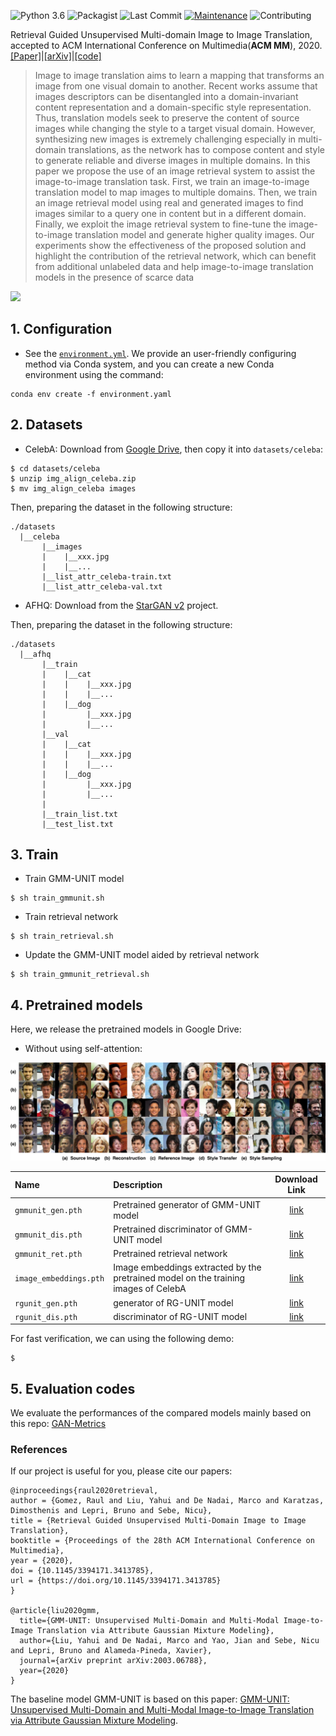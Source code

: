 ![Python 3.6](https://img.shields.io/badge/python-3.6.8-green.svg)
![Packagist](https://img.shields.io/badge/Pytorch-1.6.0-red.svg)
![Last Commit](https://img.shields.io/github/last-commit/yhlleo/RG-UNIT)
[![Maintenance](https://img.shields.io/badge/Maintained%3F-yes-blue.svg)]((https://github.com/yhlleo/RG-UNIT/graphs/commit-activity))
![Contributing](https://img.shields.io/badge/contributions-welcome-brightgreen.svg?style=flat)


Retrieval Guided Unsupervised Multi-domain Image to Image Translation, accepted to ACM International Conference on Multimedia(**ACM MM**), 2020. [[Paper]](https://dl.acm.org/doi/pdf/10.1145/3394171.3413785)|[[arXiv]](http://arxiv.org/abs/2008.04991)|[[code]](https://github.com/yhlleo/RG-UNIT)

 > Image to image translation aims to learn a mapping that transforms an image from one visual domain to another. Recent works assume that images descriptors can be disentangled into a domain-invariant content representation and a domain-specific style representation. Thus, translation models seek to preserve the content of source images while changing the style to a target visual domain. However, synthesizing new images is extremely challenging especially in multi-domain translations, as the network has to compose content and style to generate reliable and diverse images in multiple domains. In this paper we propose the use of an image retrieval system to assist the image-to-image translation task. First, we train an image-to-image translation model to map images to multiple domains. Then, we train an image retrieval model using real and generated images to find images similar to a query one in content but in a different domain. Finally, we exploit the image retrieval system to fine-tune the image-to-image translation model and generate higher quality images. Our experiments show the effectiveness of the proposed solution and highlight the contribution of the retrieval network, which can benefit from additional unlabeled data and help image-to-image translation models in the presence of scarce data

![](./figures/framework.png)

## 1. Configuration

 - See the [`environment.yml`](./environment.yaml). We provide an user-friendly configuring method via Conda system, and you can create a new Conda environment using the command:

```
conda env create -f environment.yaml
```

## 2. Datasets

 - CelebA: Download from [Google Drive](https://drive.google.com/open?id=1HnayuXVgqhT1RPzjSV_-yvCp5SxMXPo6), then copy it into `datasets/celeba`:

```
$ cd datasets/celeba
$ unzip img_align_celeba.zip
$ mv img_align_celeba images
```

Then, preparing the dataset in the following structure:

```
./datasets
  |__celeba
       |__images
       |    |__xxx.jpg
       |    |__...
       |__list_attr_celeba-train.txt
       |__list_attr_celeba-val.txt
```

 - AFHQ: Download from the [StarGAN v2](https://github.com/clovaai/stargan-v2) project. 

Then, preparing the dataset in the following structure:

```
./datasets
  |__afhq
       |__train
       |    |__cat
       |    |    |__xxx.jpg
       |    |    |__...
       |    |__dog
       |         |__xxx.jpg
       |         |__...
       |__val
       |    |__cat
       |    |    |__xxx.jpg
       |    |    |__...
       |    |__dog
       |         |__xxx.jpg
       |         |__...
       |
       |__train_list.txt
       |__test_list.txt
```

## 3. Train

 - Train GMM-UNIT model

```
$ sh train_gmmunit.sh
```

 - Train retrieval network

```
$ sh train_retrieval.sh
```

 - Update the GMM-UNIT model aided by retrieval network

```
$ sh train_gmmunit_retrieval.sh
```


## 4. Pretrained models 

Here, we release the pretrained models in Google Drive:


 - Without using self-attention:


![](figures/gmm-unit-test-noatt.jpg)

|Name|Description|Download Link|
|:----|:----|:----:|
|`gmmunit_gen.pth`|Pretrained generator of GMM-UNIT model|[link]()|
|`gmmunit_dis.pth`|Pretrained discriminator of GMM-UNIT model|[link]()|
|`gmmunit_ret.pth`|Pretrained retrieval network|[link]()|
|`image_embeddings.pth`|Image embeddings extracted by the pretrained model on the training images of CelebA|[link]()|
|`rgunit_gen.pth`|generator of RG-UNIT model|[link]()|
|`rgunit_dis.pth`|discriminator of RG-UNIT model|[link]()|

For fast verification, we can using the following demo:

```
$ 
```

## 5. Evaluation codes

We evaluate the performances of the compared models mainly based on this repo: [GAN-Metrics](https://github.com/yhlleo/GAN-Metrics)


### References

If our project is useful for you, please cite our papers:

```
@inproceedings{raul2020retrieval,
author = {Gomez, Raul and Liu, Yahui and De Nadai, Marco and Karatzas, Dimosthenis and Lepri, Bruno and Sebe, Nicu},
title = {Retrieval Guided Unsupervised Multi-Domain Image to Image Translation},
booktitle = {Proceedings of the 28th ACM International Conference on Multimedia},
year = {2020},
doi = {10.1145/3394171.3413785},
url = {https://doi.org/10.1145/3394171.3413785}
}

@article{liu2020gmm,
  title={GMM-UNIT: Unsupervised Multi-Domain and Multi-Modal Image-to-Image Translation via Attribute Gaussian Mixture Modeling},
  author={Liu, Yahui and De Nadai, Marco and Yao, Jian and Sebe, Nicu and Lepri, Bruno and Alameda-Pineda, Xavier},
  journal={arXiv preprint arXiv:2003.06788},
  year={2020}
}
```

The baseline model GMM-UNIT is based on this paper: [GMM-UNIT: Unsupervised Multi-Domain and Multi-Modal Image-to-Image Translation via Attribute Gaussian Mixture Modeling](https://arxiv.org/pdf/2003.06788.pdf).
